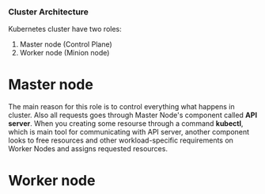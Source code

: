 ### Cluster Architecture

Kubernetes cluster have two roles:
 1. Master node (Control Plane)
 2. Worker node (Minion node)

# Master node

The main reason for this role is to control everything what happens in cluster.
Also all requests goes through Master Node's component called **API server**.
When you creating some resourse through a command **kubectl**, which is main tool for communicating with API server, 
another component looks to free resources and other workload-specific requirements on Worker Nodes
and assigns requested resources.

# Worker node